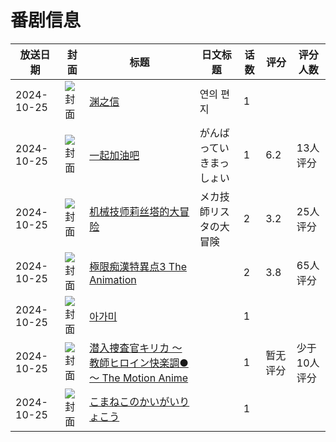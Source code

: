 # 番剧信息

|放送日期|封面|标题|日文标题|话数|评分|评分人数|
|---|---|---|---|---|---|---|
|2024-10-25|![封面](https://lain.bgm.tv/pic/cover/c/50/76/433393_HRqQ5.jpg)|[渊之信](https://bangumi.tv/subject/433393)|연의 편지|1|||
|2024-10-25|![封面](https://lain.bgm.tv/pic/cover/c/61/fc/485868_zP648.jpg)|[一起加油吧](https://bangumi.tv/subject/485868)|がんばっていきまっしょい|1|6.2|13人评分|
|2024-10-25|![封面](https://bangumi.tv/img/no_icon_subject.png)|[机械技师莉丝塔的大冒险](https://bangumi.tv/subject/505266)|メカ技師リスタの大冒険|2|3.2|25人评分|
|2024-10-25|![封面](https://bangumi.tv/img/no_icon_subject.png)|[極限痴漢特異点3 The Animation](https://bangumi.tv/subject/505269)||2|3.8|65人评分|
|2024-10-25|![封面](https://lain.bgm.tv/pic/cover/c/0f/ab/515008_rrpRO.jpg)|[아가미](https://bangumi.tv/subject/515008)||1|||
|2024-10-25|![封面](https://bangumi.tv/img/no_icon_subject.png)|[潜入捜査官キリカ ～教師ヒロイン快楽調●～ The Motion Anime](https://bangumi.tv/subject/516208)||1|暂无评分|少于10人评分|
|2024-10-25|![封面](https://lain.bgm.tv/pic/cover/c/1f/df/521194_3y7tN.jpg)|[こまねこのかいがいりょこう](https://bangumi.tv/subject/521194)||1|||
